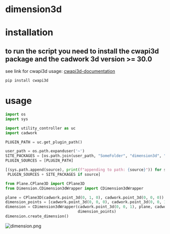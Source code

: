 # dimension3d

# installation
## to run the script you need to install the cwapi3d package and the cadwork 3d version >= 30.0
see link for cwapi3d usage: [cwapi3d-documentation](https://docs.cadwork.com/projects/cwapi3dpython/en/latest/get_started/) 

```bash 
pip install cwapi3d
```

# usage
```python
import os
import sys

import utility_controller as uc
import cadwork

PLUGIN_PATH = uc.get_plugin_path()

user_path = os.path.expanduser('~')
SITE_PACKAGES = [os.path.join(user_path, "SomeFolder", "dimension3d", "Lib", "site-packages")]
PLUGIN_SOURCES = [PLUGIN_PATH]

[(sys.path.append(source), print(f"appending to path: {source}")) for source in \
 PLUGIN_SOURCES + SITE_PACKAGES if source]

from Plane.CPlane3D import CPlane3D
from Dimension.CDimension3dWrapper import CDimension3dWrapper

plane = CPlane3D(cadwork.point_3d(0, 1, 0), cadwork.point_3d(0, 0, 0))
dimension_points = [cadwork.point_3d(0, 0, 0), cadwork.point_3d(0, 0, 1000)]
dimension = CDimension3dWrapper(cadwork.point_3d(0, 0, 1), plane, cadwork.point_3d(200, 0, 0),
                                dimension_points)
dimension.create_dimension()
```

![dimension.png](..%2F..%2F..%2FOneDrive%20-%20Cadwork%2FBilder%2FScreenshots%2Fdimension.png)
